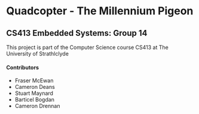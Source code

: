 # Quadcopter - The Millennium Pigeon
## CS413 Embedded Systems: Group 14

This project is part of the Computer Science course CS413 at The University of Strathlclyde

#### Contributors
<ul>
<li>Fraser McEwan</li>
<li>Cameron Deans</li>
<li>Stuart Maynard</li>
<li>Barticel Bogdan</li>
<li>Cameron Drennan</li>
</ul>
